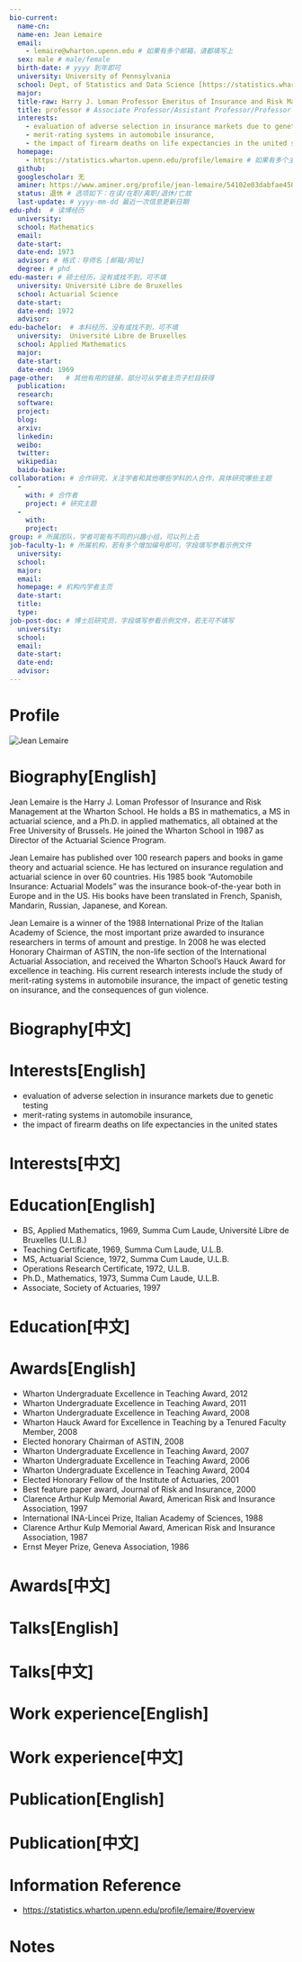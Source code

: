 ```yaml
---
bio-current:
  name-cn: 
  name-en: Jean Lemaire
  email: 
    - lemaire@wharton.upenn.edu # 如果有多个邮箱，请都填写上
  sex: male # male/female
  birth-date: # yyyy 到年即可
  university: University of Pennsylvania 
  school: Dept, of Statistics and Data Science [https://statistics.wharton.upenn.edu/] # 格式：学院名称[学院官网链接]
  major: 
  title-raw: Harry J. Loman Professor Emeritus of Insurance and Risk Management, Professor Emeritus of Statistics, Professor Emeritus of Actuarial Science, Professor Emeritus of Business Economics and Public Policy # 主页原始字符串
  title: professor # Associate Professor/Assistant Professor/Professor
  interests: 
    - evaluation of adverse selection in insurance markets due to genetic testing
    - merit-rating systems in automobile insurance,
    - the impact of firearm deaths on life expectancies in the united states # 分点罗列，依次以 ‘-’ 开头
  homepage: 
    - https://statistics.wharton.upenn.edu/profile/lemaire # 如果有多个主页，请都填写上
  github: 
  googlescholar: 无
  aminer: https://www.aminer.org/profile/jean-lemaire/54102e03dabfae450f4da9a8 # 应该是这个，从这里查找 https://www.aminer.org/search/person
  status: 退休 # 选项如下：在读/在职/离职/退休/亡故
  last-update: # yyyy-mm-dd 最近一次信息更新日期
edu-phd:  # 读博经历
  university: 
  school: Mathematics
  email: 
  date-start: 
  date-end: 1973
  advisor: # 格式：导师名 [邮箱/网址]
  degree: # phd
edu-master: # 硕士经历，没有或找不到，可不填
  university: Université Libre de Bruxelles
  school: Actuarial Science
  date-start: 
  date-end: 1972
  advisor:
edu-bachelor:  # 本科经历，没有或找不到，可不填
  university:  Université Libre de Bruxelles
  school: Applied Mathematics
  major: 
  date-start: 
  date-end: 1969
page-other:   # 其他有用的链接，部分可从学者主页子栏目获得
  publication: 
  research: 
  software: 
  project: 
  blog: 
  arxiv: 
  linkedin: 
  weibo:
  twitter:
  wikipedia:
  baidu-baike:
collaboration: # 合作研究，关注学者和其他哪些学科的人合作，具体研究哪些主题
  - 
    with: # 合作者
    project: # 研究主题
  - 
    with: 
    project: 
group: # 所属团队，学者可能有不同的兴趣小组，可以列上去
job-faculty-1: # 所属机构，若有多个增加编号即可，字段填写参看示例文件
  university: 
  school: 
  major: 
  email: 
  homepage: # 机构内学者主页
  date-start: 
  title: 
  type: 
job-post-doc: # 博士后研究员，字段填写参看示例文件，若无可不填写
  university: 
  school: 
  email: 
  date-start: 
  date-end: 
  advisor: 
---
```


# Profile

![Jean Lemaire](https://faculty.wharton.upenn.edu/wp-content/uploads/2016/06/Lemaire,-Jean_2.jpg)

# Biography[English]
Jean Lemaire is the Harry J. Loman Professor of Insurance and Risk Management at the Wharton School. He holds a BS in mathematics, a MS in actuarial science, and a Ph.D. in applied mathematics, all obtained at the Free University of Brussels. He joined the Wharton School in 1987 as Director of the Actuarial Science Program.

Jean Lemaire has published over 100 research papers and books in game theory and actuarial science. He has lectured on insurance regulation and actuarial science in over 60 countries. His 1985 book “Automobile Insurance: Actuarial Models” was the insurance book-of-the-year both in Europe and in the US. His books have been translated in French, Spanish, Mandarin, Russian, Japanese, and Korean.

Jean Lemaire is a winner of the 1988 International Prize of the Italian Academy of Science, the most important prize awarded to insurance researchers in terms of amount and prestige. In 2008 he was elected Honorary Chairman of ASTIN, the non-life section of the International Actuarial Association, and received the Wharton School’s Hauck Award for excellence in teaching. His current research interests include the study of merit-rating systems in automobile insurance, the impact of genetic testing on insurance, and the consequences of gun violence.
# Biography[中文]

# Interests[English]
  - evaluation of adverse selection in insurance markets due to genetic testing
  - merit-rating systems in automobile insurance,
  - the impact of firearm deaths on life expectancies in the united states
# Interests[中文]

# Education[English]
  - BS, Applied Mathematics, 1969, Summa Cum Laude, Université Libre de Bruxelles (U.L.B.)  
  - Teaching Certificate, 1969, Summa Cum Laude, U.L.B.  
  - MS, Actuarial Science, 1972, Summa Cum Laude, U.L.B.  
  - Operations Research Certificate, 1972, U.L.B.  
  - Ph.D., Mathematics, 1973, Summa Cum Laude, U.L.B.  
  - Associate, Society of Actuaries, 1997
# Education[中文]

# Awards[English]
- Wharton Undergraduate Excellence in Teaching Award, 2012
- Wharton Undergraduate Excellence in Teaching Award, 2011
- Wharton Undergraduate Excellence in Teaching Award, 2008
- Wharton Hauck Award for Excellence in Teaching by a Tenured Faculty Member, 2008
- Elected honorary Chairman of ASTIN, 2008
- Wharton Undergraduate Excellence in Teaching Award, 2007
- Wharton Undergraduate Excellence in Teaching Award, 2006
- Wharton Undergraduate Excellence in Teaching Award, 2004
- Elected Honorary Fellow of the Institute of Actuaries, 2001
- Best feature paper award, Journal of Risk and Insurance, 2000
- Clarence Arthur Kulp Memorial Award, American Risk and Insurance Association, 1997
- International INA-Lincei Prize, Italian Academy of Sciences, 1988
- Clarence Arthur Kulp Memorial Award, American Risk and Insurance Association, 1987
- Ernst Meyer Prize, Geneva Association, 1986
# Awards[中文]

# Talks[English]

# Talks[中文]

# Work experience[English]

# Work experience[中文]

# Publication[English]

# Publication[中文]

# Information Reference
  - https://statistics.wharton.upenn.edu/profile/lemaire/#overview
# Notes